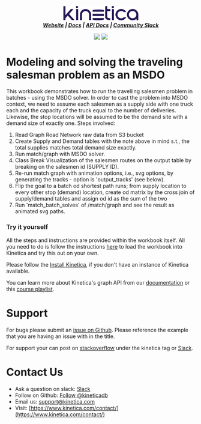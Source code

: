 <h3 align="center" style="margin:0px">
    <img width="200" src="../_assets/images/logo_purple.png" alt="Kinetica Logo"/>
</h3>
<h5 align="center" style="margin:0px">
    <a href="https://www.kinetica.com/">Website</a>
    <span> | </span>
    <a href="https://docs.kinetica.com/7.1/">Docs</a>
    <span> | </span>
    <a href="https://docs.kinetica.com/7.1/api/">API Docs</a>
    <span> | </span>
    <a href="https://join.slack.com/t/kinetica-community/shared_invite/zt-1bt9x3mvr-uMKrXlSDXfy3oU~sKi84qg">Community Slack</a>   
</h5>
<p align = "center">
 <img src="https://img.shields.io/badge/tested-%3E=v7.7.1-green"></img>  <img src="https://img.shields.io/badge/time-15 mins-blue"></img>
</p>
<h1>
Modeling and solving the traveling salesman problem as an MSDO
</h1>

This workbook demonstrates how to run the travelling salesmen problem in batches - using the MSDO solver. In order to cast the problem into MSDO context, we need to assume each salesmen as a supply side with one truck each and the capacity of the truck equal to the number of deliveries. Likewise, the stop locations will be assumed to be the demand site with a demand size of exactly one. Steps involved:

1. Read Graph Road Network raw data from S3 bucket
2. Create Supply and Demand tables with the note above in mind s.t., the total supplies matches total demand size exactly.
3. Run match/graph with MSDO solver.
4. Class Break Visualization of the salesmen routes on the output table by breaking on the salesmen id (SUPPLY ID).
5. Re-run match graph with animation options, i.e., svg options, by generating the tracks - option is 'output_tracks' (see below).
6. Flip the goal to a batch od shortest path runs; from supply location to every other stop (demand) location, create od matrix by the cross join of supply/demand tables and assign od id as the sum of the two
7. Run 'match_batch_solves' of /match/graph and see the result as animated svg paths.

### Try it yourself
All the steps and instructions are provided within the workbook itself. All you need to do is follow the instructions [here](https://github.com/kineticadb/examples#how-to-run-these-examples) to load the workbook into Kinetica and try this out on your own. 

Please follow the [Install Kinetica](https://github.com/kineticadb/examples#install-kinetica), if you don't have an instance of Kinetica available.

You can learn more about Kinetica's graph API from our [documentation](https://docs.kinetica.com/7.1/graph_solver/network_graph_solver) or this [course playlist](https://www.youtube.com/playlist?list=PLtLChx8K0ZZVkufn1GMvsR3BY2jMP3JXD).

# Support
For bugs please submit an [issue on Github](https://github.com/kineticadb/examples/issues). Please reference the example that you are having an issue with in the title.

For support your can post on [stackoverflow](https://stackoverflow.com/questions/tagged/kinetica) under the kinetica tag or [Slack](https://join.slack.com/t/kinetica-community/shared_invite/zt-1bt9x3mvr-uMKrXlSDXfy3oU~sKi84qg).

# Contact Us
* Ask a question on slack: [Slack](https://join.slack.com/t/kinetica-community/shared_invite/zt-1bt9x3mvr-uMKrXlSDXfy3oU~sKi84qg)
* Follow on Github: <a class="github-button" href="https://github.com/kineticadb" data-size="large" aria-label="Follow @kineticadb on GitHub">Follow @kineticadb</a> 
* Email us: [support@kinetica.com](mailto:support@kinetica.com)
* Visit: [https://www.kinetica.com/contact/](https://www.kinetica.com/contact/)
